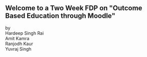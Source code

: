 ## Welcome to a Two Week FDP on "Outcome Based Education through Moodle"

by    
    Hardeep Singh Rai  
    Amit Kamra    
    Ranjodh Kaur   
    Yuvraj Singh
